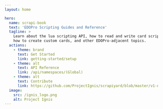 ```yaml
---
layout: home

hero:
  name: scrapi-book
  text: 'EDOPro Scripting Guides and Reference'
  tagline: >
    Learn about the lua scripting API, how to read and write card scripts,
    how to create custom cards, and other EDOPro-adjacent topics.
  actions:
    - theme: brand
      text: Get Started
      link: getting-started/setup
    - theme: alt
      text: API Reference
      link: /api/namespaces/(Global)
    - theme: alt
      text: Contribute
      link: https://github.com/ProjectIgnis/scrapiyard/blob/master/v1-nification.md
  image:
    src: /ignis_logo.png
    alt: Project Ignis
---
```

